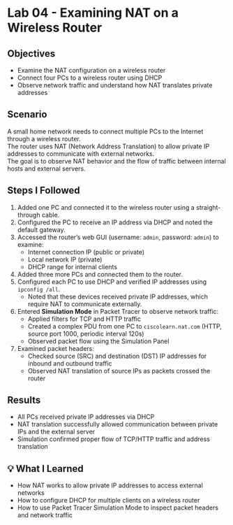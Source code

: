 # Lab 04 - Examining NAT on a Wireless Router

## Objectives
- Examine the NAT configuration on a wireless router  
- Connect four PCs to a wireless router using DHCP  
- Observe network traffic and understand how NAT translates private addresses  

## Scenario
A small home network needs to connect multiple PCs to the Internet through a wireless router.  
The router uses NAT (Network Address Translation) to allow private IP addresses to communicate with external networks.  
The goal is to observe NAT behavior and the flow of traffic between internal hosts and external servers.  

## Steps I Followed
1. Added one PC and connected it to the wireless router using a straight-through cable.  
2. Configured the PC to receive an IP address via DHCP and noted the default gateway.  
3. Accessed the router’s web GUI (username: `admin`, password: `admin`) to examine:  
   - Internet connection IP (public or private)  
   - Local network IP (private)  
   - DHCP range for internal clients  
4. Added three more PCs and connected them to the router.  
5. Configured each PC to use DHCP and verified IP addresses using `ipconfig /all`.  
   - Noted that these devices received private IP addresses, which require NAT to communicate externally.  
6. Entered **Simulation Mode** in Packet Tracer to observe network traffic:  
   - Applied filters for TCP and HTTP traffic  
   - Created a complex PDU from one PC to `ciscolearn.nat.com` (HTTP, source port 1000, periodic interval 120s)  
   - Observed packet flow using the Simulation Panel  
7. Examined packet headers:  
   - Checked source (SRC) and destination (DST) IP addresses for inbound and outbound traffic  
   - Observed NAT translation of source IPs as packets crossed the router  

## Results
- All PCs received private IP addresses via DHCP  
- NAT translation successfully allowed communication between private IPs and the external server  
- Simulation confirmed proper flow of TCP/HTTP traffic and address translation  

## 💡 What I Learned
- How NAT works to allow private IP addresses to access external networks  
- How to configure DHCP for multiple clients on a wireless router  
- How to use Packet Tracer Simulation Mode to inspect packet headers and network traffic
